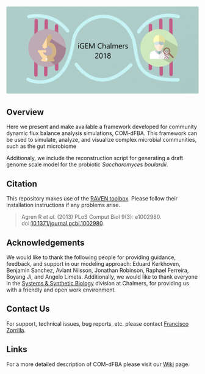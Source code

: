 # ![iGEM CHALMERS](logo.png)

## Overview

Here we present and make available a framework developed for community dynamic flux balance analysis simulations, COM-dFBA.  This framework can be used to simulate, analyze, and visualize complex microbial communities, such as the gut microbiome

Additionaly, we include the reconstruction script for generating a draft genome scale model for the probiotic _Saccharomyces boulardii_.

## Citation

This repository makes use of the [RAVEN toolbox](https://github.com/SysBioChalmers/RAVEN/). Please follow their installation instructions if any problems arise.

  >Agren R _et al_. (2013) PLoS Comput Biol 9(3): e1002980. doi:[10.1371/journal.pcbi.1002980](http://journals.plos.org/ploscompbiol/article?id=10.1371/journal.pcbi.1002980).

## Acknowledgements

We would like to thank the following people for providing guidance, feedback, and support in our modeling approach: Eduard Kerkhoven, Benjamin Sanchez, Avlant Nilsson, Jonathan Robinson, Raphael Ferreira, Boyang Ji, and Angelo Limeta. Additionally, we would like to thank everyone in the [Systems & Synthetic Biology](http://sysbio.se/people.html) division at Chalmers, for providing us with a friendly and open work environment.

## Contact Us

For support, technical issues, bug reports, etc. please contact [Francisco Zorrilla](https://github.com/franciscozorrilla).

## Links

For a more detailed description of COM-dFBA please visit our [Wiki](http://2018.igem.org/Team:Chalmers-Gothenburg) page.
